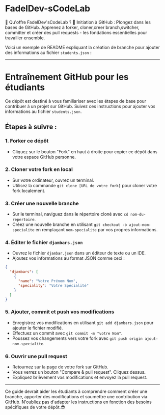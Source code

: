 # FadelDev-sCodeLab
🌟 Qu'offre FadelDev'sCodeLab ?  🤝 Initiation à GitHub : Plongez dans les bases de GitHub. Apprenez à forker, cloner,creer branch,switcher, committer et créer des pull requests - les fondations essentielles pour travailler ensemble.


Voici un exemple de README expliquant la création de branche pour ajouter des informations au fichier `students.json` :

---

# Entraînement GitHub pour les étudiants

Ce dépôt est destiné à vous familiariser avec les étapes de base pour contribuer à un projet sur GitHub. Suivez ces instructions pour ajouter vos informations au fichier `students.json`.

## Étapes à suivre :

### 1. Forker ce dépôt

- Cliquez sur le bouton "Fork" en haut à droite pour copier ce dépôt dans votre espace GitHub personne.

### 2. Cloner votre fork en local

- Sur votre ordinateur, ouvrez un terminal.
- Utilisez la commande `git clone [URL de votre fork]` pour cloner votre fork localement.

### 3. Créer une nouvelle branche

- Sur le terminal, naviguez dans le répertoire cloné avec `cd nom-du-repertoire`.
- Créez une nouvelle branche en utilisant `git checkout -b ajout-nom-specialite` en remplaçant `nom-specialite` par vos propres informations.

### 4. Éditer le fichier `djambars.json`

- Ouvrez le fichier `djambar.json` dans un éditeur de texte ou un IDE.
- Ajoutez vos informations au format JSON comme ceci :
```json
{
  "djambars": [
    {
      "name": "Votre Prénom Nom",
      "speciality": "Votre Spécialité"
    }
  ]
}
```

### 5. Ajouter, commit et push vos modifications

- Enregistrez vos modifications en utilisant `git add djambars.json` pour ajouter le fichier modifié.
- Effectuez un commit avec `git commit -m "votre Nom"`.
- Poussez vos changements vers votre fork avec `git push origin ajout-nom-specialite`.

### 6. Ouvrir une pull request

- Retournez sur la page de votre fork sur GitHub.
- Vous verrez un bouton "Compare & pull request". Cliquez dessus.
- Expliquez brièvement vos modifications et envoyez la pull request.

---

Ce guide devrait aider les étudiants à comprendre comment créer une branche, apporter des modifications et soumettre une contribution via GitHub. N'oubliez pas d'adapter les instructions en fonction des besoins spécifiques de votre dépôt.😎
